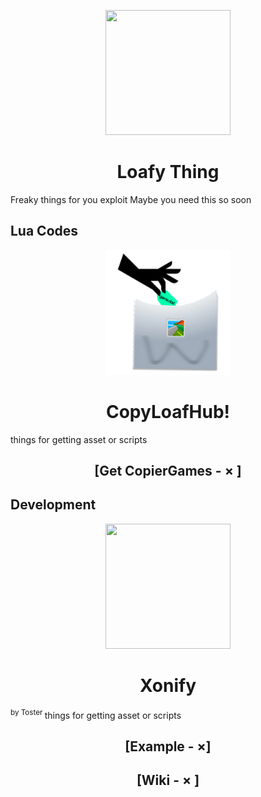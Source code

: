 

<p align="center">
<img src="Loafed.png" width="200" height="200">
</p>
<h1 align="center">
Loafy Thing 
</h1>
Freaky things for you exploit
Maybe you need this so soon


## Lua Codes

<p align="center">
<img src="CopyGame.png" width="200" height="200">
</p>
<h1 align="center">
 CopyLoafHub!
</h1>
things for getting asset or scripts
<h2 align="center">
   [Get CopierGames - × ]
</h2>


## Development


<p align="center">
<img src="Loafed.png" width="200" height="200">
</p>
<h1 align="center">
 Xonify
</h1>
<sup>
by Toster
</sup>
things for getting asset or scripts
<h2 align="center">
   [Example - ×]
</h2>
<h2 align="center">
   [Wiki - × ]
</h2>

